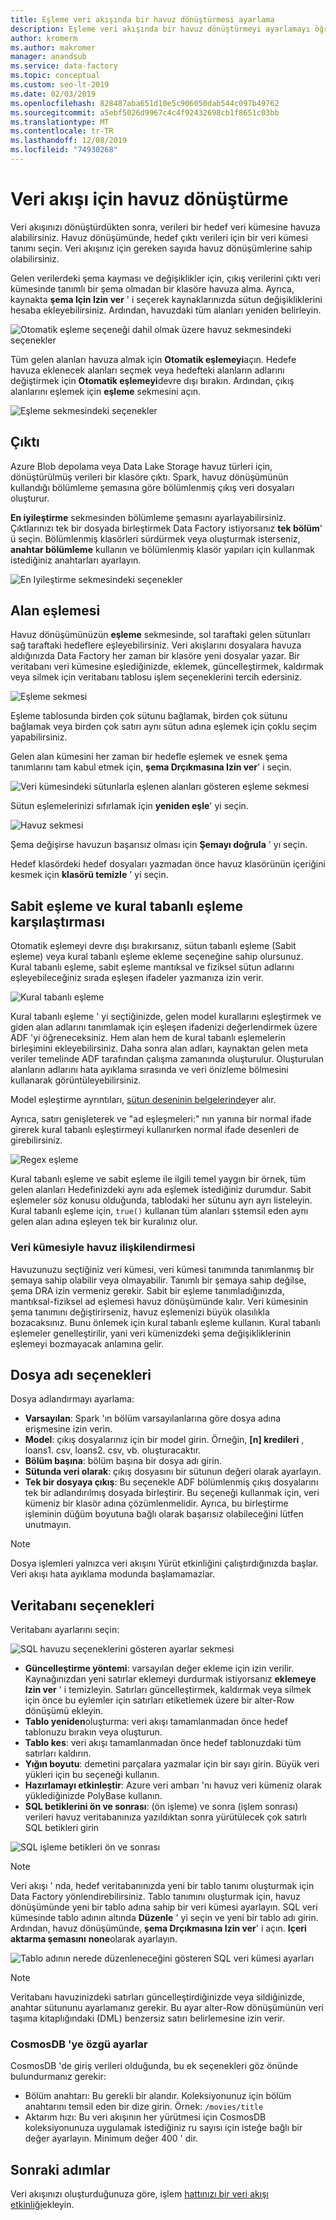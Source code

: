 ```yaml
---
title: Eşleme veri akışında bir havuz dönüştürmesi ayarlama
description: Eşleme veri akışında bir havuz dönüştürmeyi ayarlamayı öğrenin.
author: kromerm
ms.author: makromer
manager: anandsub
ms.service: data-factory
ms.topic: conceptual
ms.custom: seo-lt-2019
ms.date: 02/03/2019
ms.openlocfilehash: 828487aba651d10e5c906050dab544c097b49762
ms.sourcegitcommit: a5ebf5026d9967c4c4f92432698cb1f8651c03bb
ms.translationtype: MT
ms.contentlocale: tr-TR
ms.lasthandoff: 12/08/2019
ms.locfileid: "74930268"
---
```

# <a name="sink-transformation-for-a-data-flow"></a>Veri akışı için havuz dönüştürme

Veri akışınızı dönüştürdükten sonra, verileri bir hedef veri kümesine havuza alabilirsiniz. Havuz dönüşümünde, hedef çıktı verileri için bir veri kümesi tanımı seçin. Veri akışınız için gereken sayıda havuz dönüşümlerine sahip olabilirsiniz.

Gelen verilerdeki şema kayması ve değişiklikler için, çıkış verilerini çıktı veri kümesinde tanımlı bir şema olmadan bir klasöre havuza alma. Ayrıca, kaynakta **şema Için Izin ver** ' i seçerek kaynaklarınızda sütun değişikliklerini hesaba ekleyebilirsiniz. Ardından, havuzdaki tüm alanları yeniden belirleyin.

![Otomatik eşleme seçeneği dahil olmak üzere havuz sekmesindeki seçenekler](media/data-flow/sink1.png "Havuz 1")

Tüm gelen alanları havuza almak için **Otomatik eşlemeyi**açın. Hedefe havuza eklenecek alanları seçmek veya hedefteki alanların adlarını değiştirmek için **Otomatik eşlemeyi**devre dışı bırakın. Ardından, çıkış alanlarını eşlemek için **eşleme** sekmesini açın.

![Eşleme sekmesindeki seçenekler](media/data-flow/sink2.png "Havuz 2")

## <a name="output"></a>Çıktı 
Azure Blob depolama veya Data Lake Storage havuz türleri için, dönüştürülmüş verileri bir klasöre çıktı. Spark, havuz dönüşümünün kullandığı bölümleme şemasına göre bölümlenmiş çıkış veri dosyaları oluşturur. 

**En iyileştirme** sekmesinden bölümleme şemasını ayarlayabilirsiniz. Çıktlarınızı tek bir dosyada birleştirmek Data Factory istiyorsanız **tek bölüm**' ü seçin. Bölümlenmiş klasörleri sürdürmek veya oluşturmak isterseniz, **anahtar bölümleme** kullanın ve bölümlenmiş klasör yapıları için kullanmak istediğiniz anahtarları ayarlayın.

![En Iyileştirme sekmesindeki seçenekler](media/data-flow/opt001.png "havuz seçenekleri")

## <a name="field-mapping"></a>Alan eşlemesi
Havuz dönüşümünüzün **eşleme** sekmesinde, sol taraftaki gelen sütunları sağ taraftaki hedeflere eşleyebilirsiniz. Veri akışlarını dosyalara havuza aldığınızda Data Factory her zaman bir klasöre yeni dosyalar yazar. Bir veritabanı veri kümesine eşlediğinizde, eklemek, güncelleştirmek, kaldırmak veya silmek için veritabanı tablosu işlem seçeneklerini tercih edersiniz.

![Eşleme sekmesi](media/data-flow/sink2.png "Yapma")

Eşleme tablosunda birden çok sütunu bağlamak, birden çok sütunu bağlamak veya birden çok satırı aynı sütun adına eşlemek için çoklu seçim yapabilirsiniz.

Gelen alan kümesini her zaman bir hedefle eşlemek ve esnek şema tanımlarını tam kabul etmek için, **şema Drçıkmasına Izin ver**' i seçin.

![Veri kümesindeki sütunlarla eşlenen alanları gösteren eşleme sekmesi](media/data-flow/multi1.png "birden çok seçenek")

Sütun eşlemelerinizi sıfırlamak için **yeniden eşle**' yi seçin.

![Havuz sekmesi](media/data-flow/sink1.png "Bir havuz")

Şema değişirse havuzun başarısız olması için **Şemayı doğrula** ' yı seçin.

Hedef klasördeki hedef dosyaları yazmadan önce havuz klasörünün içeriğini kesmek için **klasörü temizle** ' yi seçin.

## <a name="fixed-mapping-vs-rule-based-mapping"></a>Sabit eşleme ve kural tabanlı eşleme karşılaştırması
Otomatik eşlemeyi devre dışı bırakırsanız, sütun tabanlı eşleme (Sabit eşleme) veya kural tabanlı eşleme ekleme seçeneğine sahip olursunuz. Kural tabanlı eşleme, sabit eşleme mantıksal ve fiziksel sütun adlarını eşleyebileceğiniz sırada eşleşen ifadeler yazmanıza izin verir.

![Kural tabanlı eşleme](media/data-flow/rules4.png "Kural tabanlı eşleme")

Kural tabanlı eşleme ' yi seçtiğinizde, gelen model kurallarını eşleştirmek ve giden alan adlarını tanımlamak için eşleşen ifadenizi değerlendirmek üzere ADF 'yi öğreneceksiniz. Hem alan hem de kural tabanlı eşlemelerin birleşimini ekleyebilirsiniz. Daha sonra alan adları, kaynaktan gelen meta veriler temelinde ADF tarafından çalışma zamanında oluşturulur. Oluşturulan alanların adlarını hata ayıklama sırasında ve veri önizleme bölmesini kullanarak görüntüleyebilirsiniz.

Model eşleştirme ayrıntıları, [sütun deseninin belgelerinde](concepts-data-flow-column-pattern.md)yer alır.

Ayrıca, satırı genişleterek ve "ad eşleşmeleri:" nın yanına bir normal ifade girerek kural tabanlı eşleştirmeyi kullanırken normal ifade desenleri de girebilirsiniz.

![Regex eşleme](media/data-flow/scdt1g4.png "Regex eşleme")

Kural tabanlı eşleme ve sabit eşleme ile ilgili temel yaygın bir örnek, tüm gelen alanları Hedefinizdeki aynı ada eşlemek istediğiniz durumdur. Sabit eşlemeler söz konusu olduğunda, tablodaki her sütunu ayrı ayrı listeleyin. Kural tabanlı eşleme için, ```true()``` kullanan tüm alanları ```$$```temsil eden aynı gelen alan adına eşleyen tek bir kuralınız olur.

### <a name="sink-association-with-dataset"></a>Veri kümesiyle havuz ilişkilendirmesi

Havuzunuzu seçtiğiniz veri kümesi, veri kümesi tanımında tanımlanmış bir şemaya sahip olabilir veya olmayabilir. Tanımlı bir şemaya sahip değilse, şema DRA izin vermeniz gerekir. Sabit bir eşleme tanımladığınızda, mantıksal-fiziksel ad eşlemesi havuz dönüşümünde kalır. Veri kümesinin şema tanımını değiştirirseniz, havuz eşlemenizi büyük olasılıkla bozacaksınız. Bunu önlemek için kural tabanlı eşleme kullanın. Kural tabanlı eşlemeler genelleştirilir, yani veri kümenizdeki şema değişikliklerinin eşlemeyi bozmayacak anlamına gelir.

## <a name="file-name-options"></a>Dosya adı seçenekleri

Dosya adlandırmayı ayarlama: 

   * **Varsayılan**: Spark 'ın bölüm varsayılanlarına göre dosya adına erişmesine izin verin.
   * **Model**: çıkış dosyalarınız için bir model girin. Örneğin, **[n] kredileri** , loans1. csv, loans2. csv, vb. oluşturacaktır.
   * **Bölüm başına**: bölüm başına bir dosya adı girin.
   * **Sütunda veri olarak**: çıkış dosyasını bir sütunun değeri olarak ayarlayın.
   * **Tek bir dosyaya çıkış**: Bu seçenekle ADF bölümlenmiş çıkış dosyalarını tek bir adlandırılmış dosyada birleştirir. Bu seçeneği kullanmak için, veri kümeniz bir klasör adına çözümlenmelidir. Ayrıca, bu birleştirme işleminin düğüm boyutuna bağlı olarak başarısız olabileceğini lütfen unutmayın.

> [!NOTE]
> Dosya işlemleri yalnızca veri akışını Yürüt etkinliğini çalıştırdığınızda başlar. Veri akışı hata ayıklama modunda başlamamazlar.

## <a name="database-options"></a>Veritabanı seçenekleri

Veritabanı ayarlarını seçin:

![SQL havuzu seçeneklerini gösteren ayarlar sekmesi](media/data-flow/alter-row2.png "SQL seçenekleri")

* **Güncelleştirme yöntemi**: varsayılan değer ekleme için izin verilir. Kaynağınızdan yeni satırlar eklemeyi durdurmak istiyorsanız **eklemeye Izin ver** ' i temizleyin. Satırları güncelleştirmek, kaldırmak veya silmek için önce bu eylemler için satırları etiketlemek üzere bir alter-Row dönüşümü ekleyin. 
* **Tablo yeniden**oluşturma: veri akışı tamamlanmadan önce hedef tablonuzu bırakın veya oluşturun.
* **Tablo kes**: veri akışı tamamlanmadan önce hedef tablonuzdaki tüm satırları kaldırın.
* **Yığın boyutu**: demetini parçalara yazmalar için bir sayı girin. Büyük veri yükleri için bu seçeneği kullanın. 
* **Hazırlamayı etkinleştir**: Azure veri ambarı 'nı havuz veri kümeniz olarak yüklediğinizde PolyBase kullanın.
* **SQL betiklerini ön ve sonrası**: (ön işleme) ve sonra (işlem sonrası) verileri havuz veritabanınıza yazıldıktan sonra yürütülecek çok satırlı SQL betikleri girin

![SQL işleme betikleri ön ve sonrası](media/data-flow/prepost1.png "SQL işleme betikleri")

> [!NOTE]
> Veri akışı ' nda, hedef veritabanınızda yeni bir tablo tanımı oluşturmak için Data Factory yönlendirebilirsiniz. Tablo tanımını oluşturmak için, havuz dönüşümünde yeni bir tablo adına sahip bir veri kümesi ayarlayın. SQL veri kümesinde tablo adının altında **Düzenle** ' yi seçin ve yeni bir tablo adı girin. Ardından, havuz dönüşümünde, **şema Drçıkmasına Izin ver**' i açın. **Içeri aktarma şemasını** **none**olarak ayarlayın.

![Tablo adının nerede düzenleneceğini gösteren SQL veri kümesi ayarları](media/data-flow/dataset2.png "SQL şeması")

> [!NOTE]
> Veritabanı havuzinizdeki satırları güncelleştirdiğinizde veya sildiğinizde, anahtar sütununu ayarlamanız gerekir. Bu ayar alter-Row dönüşümünün veri taşıma kitaplığındaki (DML) benzersiz satırı belirlemesine izin verir.

### <a name="cosmosdb-specific-settings"></a>CosmosDB 'ye özgü ayarlar

CosmosDB 'de giriş verileri olduğunda, bu ek seçenekleri göz önünde bulundurmanız gerekir:

* Bölüm anahtarı: Bu gerekli bir alandır. Koleksiyonunuz için bölüm anahtarını temsil eden bir dize girin. Örnek: ```/movies/title```
* Aktarım hızı: Bu veri akışının her yürütmesi için CosmosDB koleksiyonunuza uygulamak istediğiniz ru sayısı için isteğe bağlı bir değer ayarlayın. Minimum değer 400 ' dir.

## <a name="next-steps"></a>Sonraki adımlar
Veri akışınızı oluşturduğunuza göre, işlem [hattınızı bir veri akışı etkinliği](concepts-data-flow-overview.md)ekleyin.
